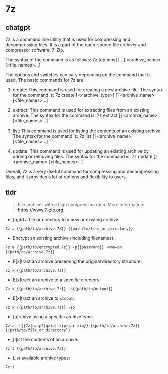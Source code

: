 # 7z 
## chatgpt 
7z is a command line utility that is used for compressing and decompressing files. It is a part of the open-source file archiver and compressor software, 7-Zip.

The syntax of the command is as follows:
7z [options] <command> [<switches>...] <archive_name> [<file_names>...]

The options and switches can vary depending on the command that is used. The basic commands for 7z are:

1. create: This command is used for creating a new archive file. The syntax for the command is:
7z create [-t<archive_type>] [<options>] <archive_name> [<file_names>...]

2. extract: This command is used for extracting files from an existing archive. The syntax for the command is:
7z extract [<options>] <archive_name> [<file_names>...]

3. list: This command is used for listing the contents of an existing archive. The syntax for the command is:
7z list [<options>] <archive_name> [<file_names>...]

4. update: This command is used for updating an existing archive by adding or removing files. The syntax for the command is:
7z update [<options>] <archive_name> [<file_names>...]

Overall, 7z is a very useful command for compressing and decompressing files, and it provides a lot of options and flexibility to users. 

## tldr 
 
> File archiver with a high compression ratio.
> More information: <https://www.7-zip.org>.

- [a]dd a file or directory to a new or existing archive:

`7z a {{path/to/archive.7z}} {{path/to/file_or_directory}}`

- Encrypt an existing archive (including filenames):

`7z a {{path/to/encrypted.7z}} -p{{password}} -mhe=on {{path/to/archive.7z}}`

- E[x]tract an archive preserving the original directory structure:

`7z x {{path/to/archive.7z}}`

- E[x]tract an archive to a specific directory:

`7z x {{path/to/archive.7z}} -o{{path/to/output}}`

- E[x]tract an archive to `stdout`:

`7z x {{path/to/archive.7z}} -so`

- [a]rchive using a specific archive type:

`7z a -t{{7z|bzip2|gzip|lzip|tar|zip}} {{path/to/archive.7z}} {{path/to/file_or_directory}}`

- [l]ist the contents of an archive:

`7z l {{path/to/archive.7z}}`

- List available archive types:

`7z i`
